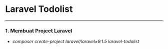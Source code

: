 Laravel Todolist<a name="TOP"></a>
================

- - - -

### 1. Membuat Project Laravel ###

* *composer create-project laravel/laravel=9.1.5 laravel-todolist*
